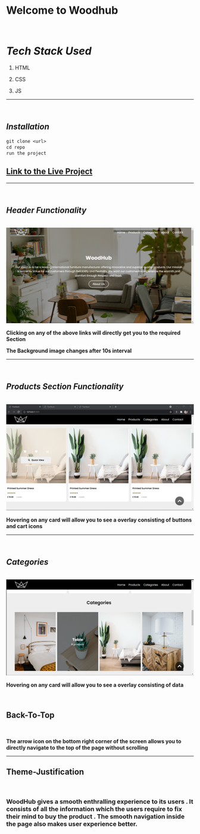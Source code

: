 # Welcome to Woodhub

</br>

# _Tech Stack Used_

1.  HTML
2.  CSS

3.  JS

---

</br>

## _Installation_

```
git clone <url>
cd repo
run the project
```

## [Link to the Live Project](https://jonav01.github.io/WebOCode-Furniture/)

---

</br>

## _Header Functionality_

</br>

<img src="assets\screenshots\ss1.PNG" alt="img-1">

**Clicking on any of the above links will directly get you to the required Section**

**The Background image changes after 10s interval**

---

</br>

## _Products Section Functionality_

</br>

<img src="assets\screenshots\ss2.png" alt="img-2">

**Hovering on any card will allow you to see a overlay consisting of buttons and cart icons**

---

</br>

## _Categories_

</br>

<img src="assets\screenshots\ss3.png" alt="img-3">

**Hovering on any card will allow you to see a overlay consisting of data**

</br>

## Back-To-Top

</br>

**The arrow icon on the bottom right corner of the screen allows you to directly navigate to the top of the page without scrolling**

---

## Theme-Justification
</br>

### WoodHub gives a smooth enthralling experience to its users . It consists of all the information which the users require to fix their mind to buy the product . The smooth navigation inside the page also makes user experience better.
